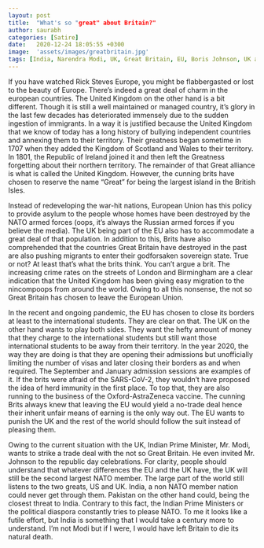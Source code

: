 ```yaml
---
layout: post
title:  "What's so "great" about Britain?"
author: saurabh
categories: [Satire]
date:   2020-12-24 18:05:55 +0300
image:  'assets/images/greatbritain.jpg'
tags: [India, Narendra Modi, UK, Great Britain, EU, Boris Johnson, UK admissions, International Students, Herd Immunity, Brexit]
---
```


If you have watched Rick Steves Europe, you might be flabbergasted or lost to the beauty of Europe. There’s indeed a great deal of charm in the european countries. The United Kingdom on the other hand is a bit different. Though it is still a well maintained or managed country, it’s glory in the last few decades has deteriorated immensely due to the sudden ingestion of immigrants. In a way it is justified because the United Kingdom that we know of today has a long history of bullying independent countries and annexing them to their territory. Their greatness began sometime in 1707 when they added the Kingdom of Scotland and Wales to their territory. In 1801, the Republic of Ireland joined it and then left the Greatness forgetting about their northern territory. The remainder of that Great alliance is what is called the United Kingdom. However, the cunning brits have chosen to reserve the name “Great” for being the largest island in the British Isles.

Instead of redeveloping the war-hit nations, European Union has this policy to provide asylum to the people whose homes have been destroyed by the NATO armed forces (oops, it’s always the Russian armed forces if you believe the media). The UK being part of the EU also has to accommodate a great deal of that population. In addition to this, Brits have also comprehended that the countries Great Britain have destroyed in the past are also pushing migrants to enter their godforsaken sovereign state. True or not? At least that’s what the brits think. You can’t argue a brit. The increasing crime rates on the streets of London and Birmingham are a clear indication that the United Kingdom has been giving easy migration to the nincompoops from around the world. Owing to all this nonsense, the not so Great Britain has chosen to leave the European Union.

In the recent and ongoing pandemic, the EU has chosen to close its borders at least to the international students. They are clear on that. The UK on the other hand wants to play both sides. They want the hefty amount of money that they charge to the international students but still want those international students to be away from their territory. In the year 2020, the way they are doing is that they are opening their admissions but unofficially limiting the number of visas and later closing their borders as and when required. The September and January admission sessions are examples of it. If the brits were afraid of the SARS-CoV-2, they wouldn’t have proposed the idea of herd immunity in the first place. To top that, they are also running to the business of the Oxford-AstraZeneca vaccine. The cunning Brits always knew that leaving the EU would yield a no-trade deal hence their inherit unfair means of earning is the only way out. The EU wants to punish the UK and the rest of the world should follow the suit instead of pleasing them.

Owing to the current situation with the UK, Indian Prime Minister, Mr. Modi, wants to strike a trade deal with the not so Great Britain. He even invited Mr. Johnson to the republic day celebrations. For clarity, people should understand that whatever differences the EU and the UK have, the UK will still be the second largest NATO member. The large part of the world still listens to the two greats, US and UK. India, a non NATO member nation could never get through them. Pakistan on the other hand could, being the closest threat to India. Contrary to this fact, the Indian Prime Ministers or the political diaspora constantly tries to please NATO. To me it looks like a futile effort, but India is something that I would take a century more to understand. I’m not Modi but if I were, I would have left Britain to die its natural death. 














